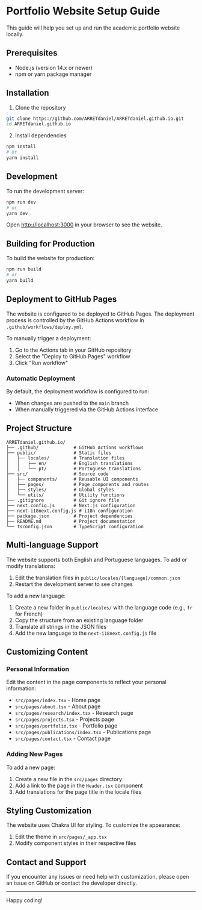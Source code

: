 # Portfolio Website Setup Guide

This guide will help you set up and run the academic portfolio website locally.

## Prerequisites

- Node.js (version 14.x or newer)
- npm or yarn package manager

## Installation

1. Clone the repository

```bash
git clone https://github.com/ARRETdaniel/ARRETdaniel.github.io.git
cd ARRETdaniel.github.io
```

2. Install dependencies

```bash
npm install
# or
yarn install
```

## Development

To run the development server:

```bash
npm run dev
# or
yarn dev
```

Open [http://localhost:3000](http://localhost:3000) in your browser to see the website.

## Building for Production

To build the website for production:

```bash
npm run build
# or
yarn build
```

## Deployment to GitHub Pages

The website is configured to be deployed to GitHub Pages. The deployment process is controlled by the GitHub Actions workflow in `.github/workflows/deploy.yml`.

To manually trigger a deployment:

1. Go to the Actions tab in your GitHub repository
2. Select the "Deploy to GitHub Pages" workflow
3. Click "Run workflow"

### Automatic Deployment

By default, the deployment workflow is configured to run:

- When changes are pushed to the `main` branch
- When manually triggered via the GitHub Actions interface

## Project Structure

```plaintext
ARRETdaniel.github.io/
├── .github/             # GitHub Actions workflows
├── public/              # Static files
│   ├── locales/         # Translation files
│   │   ├── en/          # English translations
│   │   └── pt/          # Portuguese translations
├── src/                 # Source code
│   ├── components/      # Reusable UI components
│   ├── pages/           # Page components and routes
│   ├── styles/          # Global styles
│   └── utils/           # Utility functions
├── .gitignore           # Git ignore file
├── next.config.js       # Next.js configuration
├── next-i18next.config.js # i18n configuration
├── package.json         # Project dependencies
├── README.md            # Project documentation
└── tsconfig.json        # TypeScript configuration
```

## Multi-language Support

The website supports both English and Portuguese languages. To add or modify translations:

1. Edit the translation files in `public/locales/[language]/common.json`
2. Restart the development server to see changes

To add a new language:

1. Create a new folder in `public/locales/` with the language code (e.g., `fr` for French)
2. Copy the structure from an existing language folder
3. Translate all strings in the JSON files
4. Add the new language to the `next-i18next.config.js` file

## Customizing Content

### Personal Information

Edit the content in the page components to reflect your personal information:

- `src/pages/index.tsx` - Home page
- `src/pages/about.tsx` - About page
- `src/pages/research/index.tsx` - Research page
- `src/pages/projects.tsx` - Projects page
- `src/pages/portfolio.tsx` - Portfolio page
- `src/pages/publications/index.tsx` - Publications page
- `src/pages/contact.tsx` - Contact page

### Adding New Pages

To add a new page:

1. Create a new file in the `src/pages` directory
2. Add a link to the page in the `Header.tsx` component
3. Add translations for the page title in the locale files

## Styling Customization

The website uses Chakra UI for styling. To customize the appearance:

1. Edit the theme in `src/pages/_app.tsx`
2. Modify component styles in their respective files

## Contact and Support

If you encounter any issues or need help with customization, please open an issue on GitHub or contact the developer directly.

---

Happy coding!
